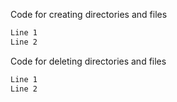 Code for creating directories and files
```bash
Line 1 
Line 2 
```

Code for deleting directories and files
```bash
Line 1 
Line 2 
```
